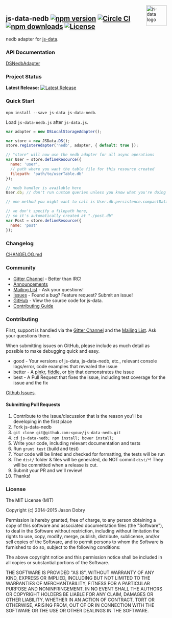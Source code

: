 <img src="https://raw.githubusercontent.com/js-data/js-data/master/js-data.png" alt="js-data logo" title="js-data" align="right" width="64" height="64" />

## js-data-nedb [![npm version](https://img.shields.io/npm/v/js-data-nedb.svg?style=flat-square)](https://www.npmjs.org/package/js-data-nedb) [![Circle CI](https://img.shields.io/circleci/project/js-data/js-data-nedb/master.svg?style=flat-square)](https://circleci.com/gh/js-data/js-data-nedb/tree/master) [![npm downloads](https://img.shields.io/npm/dm/js-data-nedb.svg?style=flat-square)](https://www.npmjs.org/package/js-data-nedb) [![License](https://img.shields.io/badge/license-MIT-blue.svg?style=flat-square)](https://github.com/js-data/js-data-nedb/blob/master/LICENSE)

nedb adapter for [js-data](http://www.js-data.io/).

### API Documentation
[DSNedbAdapter](http://www.js-data.io/docs/dsnedbadapter)

### Project Status

__Latest Release:__ [![Latest Release](https://img.shields.io/github/release/js-data/js-data-nedb.svg?style=flat-square)](https://github.com/js-data/js-data-nedb/releases)

### Quick Start
`npm install --save js-data js-data-nedb`.

Load `js-data-nedb.js` after `js-data.js`.

```js
var adapter = new DSLocalStorageAdapter();

var store = new JSData.DS();
store.registerAdapter('nedb', adapter, { default: true });

// "store" will now use the nedb adapter for all async operations
var User = store.defineResource({
  name: 'user',
  // path where you want the table file for this resource created
  filepath: 'path/to/userTable.db'
});

// nedb handler is available here
User.db; // don't run custom queries unless you know what you're doing

// one method you might want to call is User.db.persistence.compactDatafile()

// we don't specify a filepath here,
// so it's automatically created at "./post.db"
var Post = store.defineResource({
  name: 'post'
});
```

### Changelog
[CHANGELOG.md](https://github.com/js-data/js-data-nedb/blob/master/CHANGELOG.md)

### Community
- [Gitter Channel](https://gitter.im/js-data/js-data) - Better than IRC!
- [Announcements](http://www.js-data.io/blog)
- [Mailing List](https://groups.io/org/groupsio/jsdata) - Ask your questions!
- [Issues](https://github.com/js-data/js-data-nedb/issues) - Found a bug? Feature request? Submit an issue!
- [GitHub](https://github.com/js-data/js-data-nedb) - View the source code for js-data.
- [Contributing Guide](https://github.com/js-data/js-data-nedb/blob/master/CONTRIBUTING.md)

### Contributing

First, support is handled via the [Gitter Channel](https://gitter.im/js-data/js-data) and the [Mailing List](https://groups.io/org/groupsio/jsdata). Ask your questions there.

When submitting issues on GitHub, please include as much detail as possible to make debugging quick and easy.

- good - Your versions of js-data, js-data-nedb, etc., relevant console logs/error, code examples that revealed the issue
- better - A [plnkr](http://plnkr.co/), [fiddle](http://jsfiddle.net/), or [bin](http://jsbin.com/?html,output) that demonstrates the issue
- best - A Pull Request that fixes the issue, including test coverage for the issue and the fix

[Github Issues](https://github.com/js-data/js-data-nedb/issues).

#### Submitting Pull Requests

1. Contribute to the issue/discussion that is the reason you'll be developing in the first place
1. Fork js-data-nedb
1. `git clone git@github.com:<you>/js-data-nedb.git`
1. `cd js-data-nedb; npm install; bower install;`
1. Write your code, including relevant documentation and tests
1. Run `grunt test` (build and test)
1. Your code will be linted and checked for formatting, the tests will be run
1. The `dist/` folder & files will be generated, do NOT commit `dist/*`! They will be committed when a release is cut.
1. Submit your PR and we'll review!
1. Thanks!

### License

The MIT License (MIT)

Copyright (c) 2014-2015 Jason Dobry

Permission is hereby granted, free of charge, to any person obtaining a copy
of this software and associated documentation files (the "Software"), to deal
in the Software without restriction, including without limitation the rights
to use, copy, modify, merge, publish, distribute, sublicense, and/or sell
copies of the Software, and to permit persons to whom the Software is
furnished to do so, subject to the following conditions:

The above copyright notice and this permission notice shall be included in all
copies or substantial portions of the Software.

THE SOFTWARE IS PROVIDED "AS IS", WITHOUT WARRANTY OF ANY KIND, EXPRESS OR
IMPLIED, INCLUDING BUT NOT LIMITED TO THE WARRANTIES OF MERCHANTABILITY,
FITNESS FOR A PARTICULAR PURPOSE AND NONINFRINGEMENT. IN NO EVENT SHALL THE
AUTHORS OR COPYRIGHT HOLDERS BE LIABLE FOR ANY CLAIM, DAMAGES OR OTHER
LIABILITY, WHETHER IN AN ACTION OF CONTRACT, TORT OR OTHERWISE, ARISING FROM,
OUT OF OR IN CONNECTION WITH THE SOFTWARE OR THE USE OR OTHER DEALINGS IN THE
SOFTWARE.
